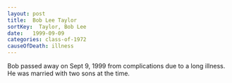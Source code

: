 ```yaml
---
layout: post
title:  Bob Lee Taylor
sortKey:  Taylor, Bob Lee
date:   1999-09-09
categories: class-of-1972
causeOfDeath: illness
---
```

Bob passed away on Sept 9, 1999 from complications due to a long illness. He was married with two sons at the time.
